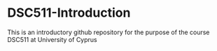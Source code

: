 # DSC511-Introduction
This is an introductory github repository for the purpose of the course DSC511 at University of Cyprus
